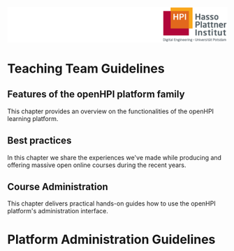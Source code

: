 ![HPI Logo](img/HPI_Logo.png)

# Teaching Team Guidelines

## Features of the openHPI platform family
This chapter provides an overview on the functionalities of the openHPI learning platform. 

## Best practices 
In this chapter we share the experiences we've made while producing and offering massive open online courses during the recent years.

## Course Administration
This chapter delivers practical hands-on guides how to use the openHPI platform's administration interface.

# Platform Administration Guidelines
